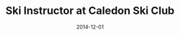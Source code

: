 ---
title: Ski Instructor at Caledon Ski Club
type: job
date: 2014-12-01
thumbnail: caledon
blurb: I taught children how to ski – from their first time on skis to racing competitively in a team
---